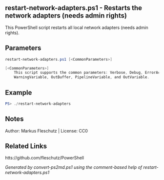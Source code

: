 ## restart-network-adapters.ps1 - Restarts the network adapters (needs admin rights)

This PowerShell script restarts all local network adapters (needs admin rights).

## Parameters
```powershell
restart-network-adapters.ps1 [<CommonParameters>]

[<CommonParameters>]
    This script supports the common parameters: Verbose, Debug, ErrorAction, ErrorVariable, WarningAction, 
    WarningVariable, OutBuffer, PipelineVariable, and OutVariable.
```

## Example
```powershell
PS> ./restart-network-adapters

```

## Notes
Author: Markus Fleschutz | License: CC0

## Related Links
htts://github.com/fleschutz/PowerShell

*Generated by convert-ps2md.ps1 using the comment-based help of restart-network-adapters.ps1*
